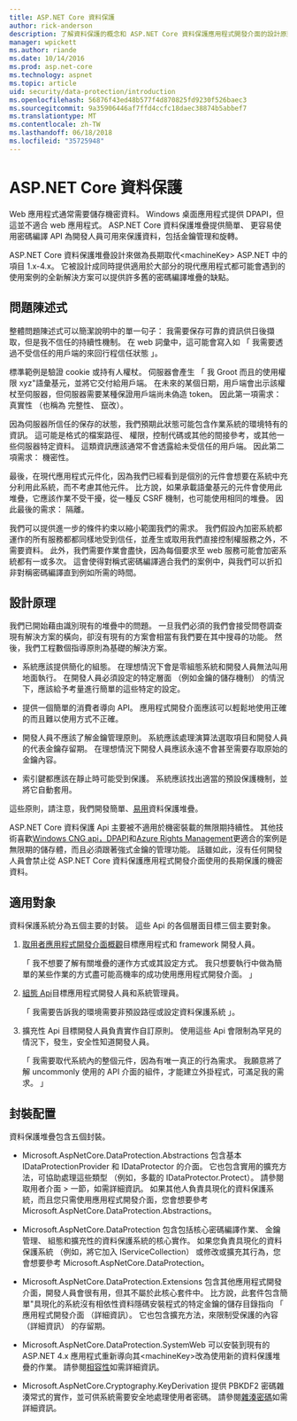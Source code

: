 ```yaml
---
title: ASP.NET Core 資料保護
author: rick-anderson
description: 了解資料保護的概念和 ASP.NET Core 資料保護應用程式開發介面的設計原則。
manager: wpickett
ms.author: riande
ms.date: 10/14/2016
ms.prod: asp.net-core
ms.technology: aspnet
ms.topic: article
uid: security/data-protection/introduction
ms.openlocfilehash: 56876f43ed48b577f4d870825fd9230f526baec3
ms.sourcegitcommit: 9a35906446af7ffd4ccfc18daec38874b5abbef7
ms.translationtype: MT
ms.contentlocale: zh-TW
ms.lasthandoff: 06/18/2018
ms.locfileid: "35725948"
---
```

# <a name="aspnet-core-data-protection"></a>ASP.NET Core 資料保護

Web 應用程式通常需要儲存機密資料。 Windows 桌面應用程式提供 DPAPI，但這並不適合 web 應用程式。 ASP.NET Core 資料保護堆疊提供簡單、 更容易使用密碼編譯 API 為開發人員可用來保護資料，包括金鑰管理和旋轉。

ASP.NET Core 資料保護堆疊設計來做為長期取代&lt;machineKey&gt; ASP.NET 中的項目 1.x-4.x。 它被設計成同時提供適用於大部分的現代應用程式都可能會遇到的使用案例的全新解決方案可以提供許多舊的密碼編譯堆疊的缺點。

## <a name="problem-statement"></a>問題陳述式

整體問題陳述式可以簡潔說明中的單一句子： 我需要保存可靠的資訊供日後擷取，但是我不信任的持續性機制。 在 web 詞彙中，這可能會寫入如 「 我需要透過不受信任的用戶端的來回行程信任狀態 」。

標準範例是驗證 cookie 或持有人權杖。 伺服器會產生 「 我 Groot 而且的使用權限 xyz"語彙基元，並將它交付給用戶端。 在未來的某個日期，用戶端會出示該權杖至伺服器，但伺服器需要某種保證用戶端尚未偽造 token。 因此第一項需求： 真實性 （也稱為 完整性、 竄改）。

因為伺服器所信任的保存的狀態，我們預期此狀態可能包含作業系統的環境特有的資訊。 這可能是格式的檔案路徑、 權限，控制代碼或其他的間接參考，或其他一些伺服器特定資料。 這類資訊應該通常不會透露給未受信任的用戶端。 因此第二項需求： 機密性。

最後，在現代應用程式元件化，因為我們已經看到是個別的元件會想要在系統中充分利用此系統，而不考慮其他元件。 比方說，如果承載語彙基元的元件會使用此堆疊，它應該作業不受干擾，從一種反 CSRF 機制，也可能使用相同的堆疊。 因此最後的需求： 隔離。

我們可以提供進一步的條件約束以縮小範圍我們的需求。 我們假設內加密系統都運作的所有服務都都同樣地受到信任，並產生或取用我們直接控制權服務之外，不需要資料。 此外，我們需要作業會盡快，因為每個要求至 web 服務可能會加密系統都有一或多次。 這會使得對稱式密碼編譯適合我們的案例中，與我們可以折扣非對稱密碼編譯直到例如所需的時間。

## <a name="design-philosophy"></a>設計原理

我們已開始藉由識別現有的堆疊中的問題。 一旦我們必須的我們會接受問卷調查現有解決方案的橫向，卻沒有現有的方案會相當有我們要在其中搜尋的功能。 然後，我們工程數個指導原則為基礎的解決方案。

* 系統應該提供簡化的組態。 在理想情況下會是零組態系統和開發人員無法叫用地面執行。 在開發人員必須設定的特定層面 （例如金鑰的儲存機制） 的情況下，應該給予考量進行簡單的這些特定的設定。

* 提供一個簡單的消費者導向 API。 應用程式開發介面應該可以輕鬆地使用正確的而且難以使用方式不正確。

* 開發人員不應該了解金鑰管理原則。 系統應該處理演算法選取項目和開發人員的代表金鑰存留期。 在理想情況下開發人員應該永遠不會甚至需要存取原始的金鑰內容。

* 索引鍵都應該在靜止時可能受到保護。 系統應該找出適當的預設保護機制，並將它自動套用。

這些原則，請注意，我們開發簡單、[易用](xref:security/data-protection/using-data-protection)資料保護堆疊。

ASP.NET Core 資料保護 Api 主要被不適用於機密裝載的無限期持續性。 其他技術喜歡[Windows CNG api，DPAPI](https://msdn.microsoft.com/library/windows/desktop/hh706794%28v=vs.85%29.aspx)和[Azure Rights Management](https://docs.microsoft.com/rights-management/)更適合的案例是無限期的儲存體，而且必須跟著強式金鑰的管理功能。 話雖如此，沒有任何開發人員會禁止從 ASP.NET Core 資料保護應用程式開發介面使用的長期保護的機密資料。

## <a name="audience"></a>適用對象

資料保護系統分為五個主要的封裝。 這些 Api 的各個層面目標三個主要對象。

1. [取用者應用程式開發介面概觀](xref:security/data-protection/consumer-apis/overview)目標應用程式和 framework 開發人員。

   「 我不想要了解有關堆疊的運作方式或其設定方式。 我只想要執行中做為簡單的某些作業的方式盡可能高機率的成功使用應用程式開發介面。 」

2. [組態 Api](xref:security/data-protection/configuration/overview)目標應用程式開發人員和系統管理員。

   「 我需要告訴我的環境需要非預設路徑或設定資料保護系統 」。

3. 擴充性 Api 目標開發人員負責實作自訂原則。 使用這些 Api 會限制為罕見的情況下，發生，安全性知道開發人員。

   「 我需要取代系統內的整個元件，因為有唯一真正的行為需求。 我願意將了解 uncommonly 使用的 API 介面的組件，才能建立外掛程式，可滿足我的需求。 」

## <a name="package-layout"></a>封裝配置

資料保護堆疊包含五個封裝。

* Microsoft.AspNetCore.DataProtection.Abstractions 包含基本 IDataProtectionProvider 和 IDataProtector 的介面。 它也包含實用的擴充方法，可協助處理這些類型 （例如，多載的 IDataProtector.Protect）。 請參閱取用者介面 > 一節，如需詳細資訊。 如果其他人負責具現化的資料保護系統，而且您只需使用應用程式開發介面，您會想要參考 Microsoft.AspNetCore.DataProtection.Abstractions。

* Microsoft.AspNetCore.DataProtection 包含包括核心密碼編譯作業、 金鑰管理、 組態和擴充性的資料保護系統的核心實作。 如果您負責具現化的資料保護系統 （例如，將它加入 IServiceCollection） 或修改或擴充其行為，您會想要參考 Microsoft.AspNetCore.DataProtection。

* Microsoft.AspNetCore.DataProtection.Extensions 包含其他應用程式開發介面，開發人員會很有用，但其不屬於此核心套件中。 比方說，此套件包含簡單"具現化的系統沒有相依性資料隱碼安裝程式的特定金鑰的儲存目錄指向 「 應用程式開發介面 （詳細資訊）。 它也包含擴充方法，來限制受保護的內容 （詳細資訊） 的存留期。

* Microsoft.AspNetCore.DataProtection.SystemWeb 可以安裝到現有的 ASP.NET 4.x 應用程式重新導向其&lt;machineKey&gt;改為使用新的資料保護堆疊的作業。 請參閱[相容性](xref:security/data-protection/compatibility/replacing-machinekey#compatibility-replacing-machinekey)如需詳細資訊。

* Microsoft.AspNetCore.Cryptography.KeyDerivation 提供 PBKDF2 密碼雜湊常式的實作，並可供系統需要安全地處理使用者密碼。 請參閱[雜湊密碼](xref:security/data-protection/consumer-apis/password-hashing)如需詳細資訊。
